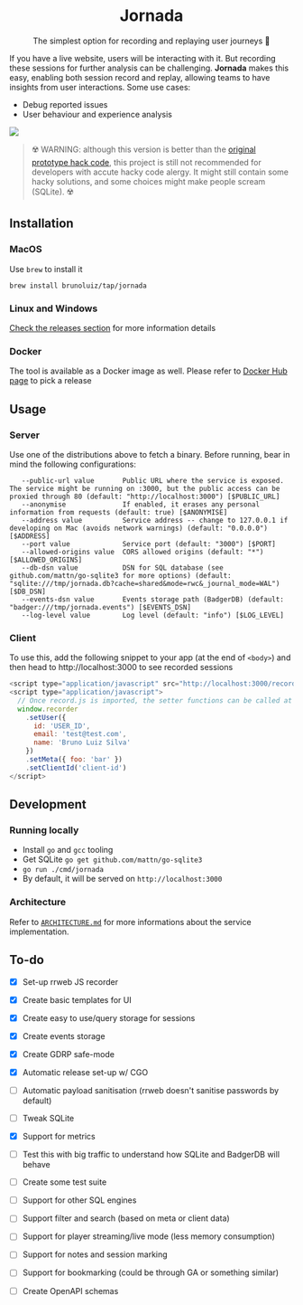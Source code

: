 <h1 align="center">
  Jornada
</h1>

<p align="center">
  The simplest option for recording and replaying user journeys 🎯
</p>

If you have a live website, users will be interacting with it. But recording these sessions for further analysis can be challenging.
**Jornada** makes this easy, enabling both session record and replay, allowing teams to have insights from user interactions. Some use cases:

- Debug reported issues
- User behaviour and experience analysis

![](./docs/demo.gif)

> ☢️ WARNING: although this version is better than the [original prototype hack code][1], this project is still not recommended for developers 
> with accute hacky code alergy. It might still contain some hacky solutions, and some choices might make people scream (SQLite). ☢️

## Installation

### MacOS

Use `brew` to install it

```
brew install brunoluiz/tap/jornada
```

### Linux and Windows

[Check the releases section](https://github.com/brunoluiz/jornada/releases) for more information details 

### Docker

The tool is available as a Docker image as well. Please refer to [Docker Hub page](https://hub.docker.com/r/brunoluiz/jornada/tags) to pick a release

## Usage

### Server

Use one of the distributions above to fetch a binary. Before running, bear in mind the following configurations:

```
   --public-url value       Public URL where the service is exposed. The service might be running on :3000, but the public access can be proxied through 80 (default: "http://localhost:3000") [$PUBLIC_URL]
   --anonymise              If enabled, it erases any personal information from requests (default: true) [$ANONYMISE]
   --address value          Service address -- change to 127.0.0.1 if developing on Mac (avoids network warnings) (default: "0.0.0.0") [$ADDRESS]
   --port value             Service port (default: "3000") [$PORT]
   --allowed-origins value  CORS allowed origins (default: "*") [$ALLOWED_ORIGINS]
   --db-dsn value           DSN for SQL database (see github.com/mattn/go-sqlite3 for more options) (default: "sqlite:///tmp/jornada.db?cache=shared&mode=rwc&_journal_mode=WAL") [$DB_DSN]
   --events-dsn value       Events storage path (BadgerDB) (default: "badger:///tmp/jornada.events") [$EVENTS_DSN]
   --log-level value        Log level (default: "info") [$LOG_LEVEL]
```

### Client

To use this, add the following snippet to your app (at the end of `<body>`) and then head to http://localhost:3000 to see recorded sessions

```js
<script type="application/javascript" src="http://localhost:3000/record.js" ></script>
<script type="application/javascript">
  // Once record.js is imported, the setter functions can be called at any point in your application
  window.recorder
    .setUser({
      id: 'USER_ID',
      email: 'test@test.com',
      name: 'Bruno Luiz Silva'
    })
    .setMeta({ foo: 'bar' })
    .setClientId('client-id')
</script>
```

## Development

### Running locally

- Install `go` and `gcc` tooling
- Get SQLite `go get github.com/mattn/go-sqlite3`
- `go run ./cmd/jornada`
- By default, it will be served on `http://localhost:3000`

### Architecture

Refer to [`ARCHITECTURE.md`](./ARCHITECTURE.md) for more informations about the service implementation.

## To-do

- [x] Set-up rrweb JS recorder
- [x] Create basic templates for UI
- [x] Create easy to use/query storage for sessions
- [x] Create events storage
- [x] Create GDRP safe-mode
- [x] Automatic release set-up w/ CGO
- [ ] Automatic payload sanitisation (rrweb doesn't sanitise passwords by default)
- [ ] Tweak SQLite
- [x] Support for metrics
- [ ] Test this with big traffic to understand how SQLite and BadgerDB will behave
- [ ] Create some test suite
- [ ] Support for other SQL engines
- [ ] Support filter and search (based on meta or client data)
- [ ] Support for player streaming/live mode (less memory consumption)
- [ ] Support for notes and session marking
- [ ] Support for bookmarking (could be through GA or something similar)
- [ ] Create OpenAPI schemas


[1]: https://gist.github.com/brunoluiz/96f111071f3a483ced13f57514707595
